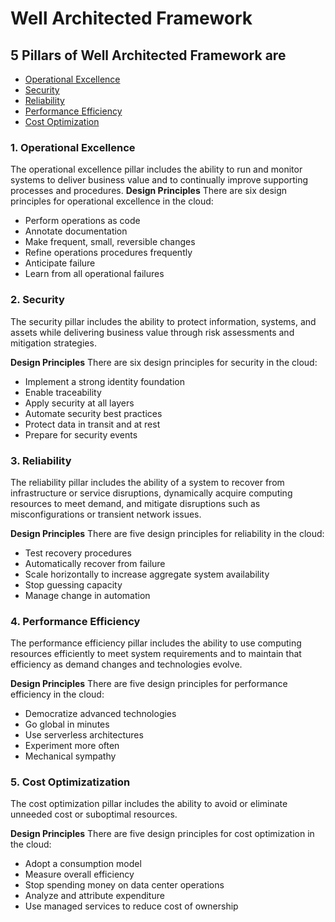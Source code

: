 # Well Architected Framework

## 5 Pillars of Well Architected Framework are
- [Operational Excellence](#operational-excellence)
- [Security](#security)
- [Reliability](#reliability)
- [Performance Efficiency](#performance-efficiency)
- [Cost Optimization](cost-optimization)

### 1. Operational Excellence
The operational excellence pillar includes the ability to run and monitor systems to deliver business value and to continually improve supporting processes and procedures.
**Design Principles**
There are six design principles for operational excellence in the cloud:
- Perform operations as code
- Annotate documentation
- Make frequent, small, reversible changes
- Refine operations procedures frequently
- Anticipate failure
- Learn from all operational failures

### 2. Security
The security pillar includes the ability to protect information, systems, and assets while delivering business value through risk assessments and mitigation strategies.

**Design Principles**
There are six design principles for security in the cloud:

- Implement a strong identity foundation
- Enable traceability
- Apply security at all layers
- Automate security best practices
- Protect data in transit and at rest
- Prepare for security events

### 3. Reliability
The reliability pillar includes the ability of a system to recover from infrastructure or service disruptions, dynamically acquire computing resources to meet demand, and mitigate disruptions such as misconfigurations or transient network issues.

**Design Principles**
There are five design principles for reliability in the cloud:

- Test recovery procedures
- Automatically recover from failure
- Scale horizontally to increase aggregate system availability
- Stop guessing capacity
- Manage change in automation

### 4. Performance Efficiency
The performance efficiency pillar includes the ability to use computing resources efficiently to meet system requirements and to maintain that efficiency as demand changes and technologies evolve. 

**Design Principles**
There are five design principles for performance efficiency in the cloud:

- Democratize advanced technologies
- Go global in minutes
- Use serverless architectures
- Experiment more often
- Mechanical sympathy

### 5. Cost Optimizatization
The cost optimization pillar includes the ability to avoid or eliminate unneeded cost or suboptimal resources. 

**Design Principles**
There are five design principles for cost optimization in the cloud:

- Adopt a consumption model
- Measure overall efficiency
- Stop spending money on data center operations
- Analyze and attribute expenditure
- Use managed services to reduce cost of ownership
